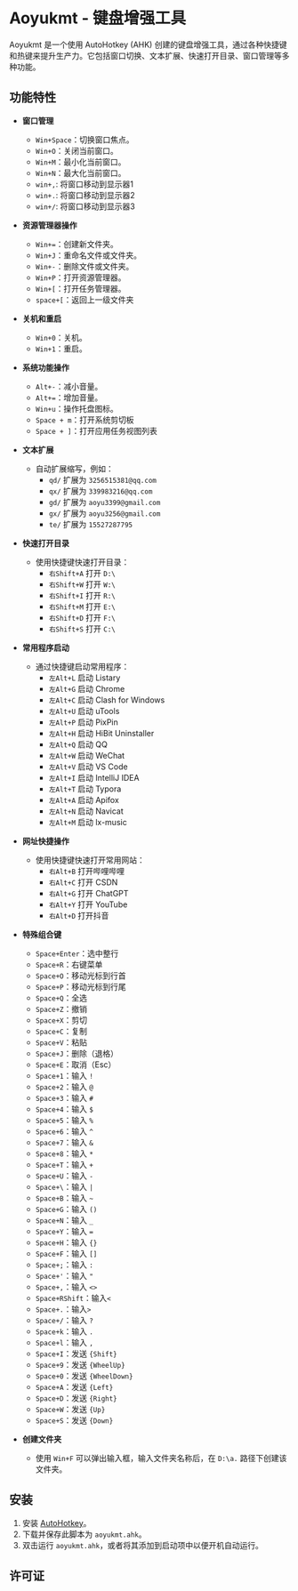 # Aoyukmt - 键盘增强工具

Aoyukmt 是一个使用 AutoHotkey (AHK) 创建的键盘增强工具，通过各种快捷键和热键来提升生产力。它包括窗口切换、文本扩展、快速打开目录、窗口管理等多种功能。

## 功能特性

- **窗口管理**
  - `Win+Space`：切换窗口焦点。
  - `Win+O`：关闭当前窗口。
  - `Win+M`：最小化当前窗口。
  - `Win+N`：最大化当前窗口。
  - `win+,`: 将窗口移动到显示器1
  - `win+.`: 将窗口移动到显示器2
  - `win+/`: 将窗口移动到显示器3

- **资源管理器操作**
  - `Win+=`：创建新文件夹。
  - `Win+J`：重命名文件或文件夹。
  - `Win+-`：删除文件或文件夹。
  - `Win+P`：打开资源管理器。
  - `Win+[`：打开任务管理器。
  - `space+[`：返回上一级文件夹

- **关机和重启**
  - `Win+0`：关机。
  - `Win+1`：重启。

- **系统功能操作**
  - `Alt+-`：减小音量。
  - `Alt+=`：增加音量。
  - `Win+u`：操作托盘图标。
  - `Space + m`：打开系统剪切板
  - `Space + ]`：打开应用任务视图列表

- **文本扩展**
  - 自动扩展缩写，例如：
    - `qd/` 扩展为 `3256515381@qq.com`
    - `qx/` 扩展为 `339983216@qq.com`
    - `gd/` 扩展为 `aoyu3399@gmail.com`
    - `gx/` 扩展为 `aoyu3256@gmail.com`
    - `te/` 扩展为 `15527287795`

- **快速打开目录**
  - 使用快捷键快速打开目录：
    - `右Shift+A` 打开 `D:\`
    - `右Shift+W` 打开 `W:\`
    - `右Shift+I` 打开 `R:\`
    - `右Shift+M` 打开 `E:\`
    - `右Shift+D` 打开 `F:\`
    - `右Shift+S` 打开 `C:\`

- **常用程序启动**
  - 通过快捷键启动常用程序：
    - `左Alt+L` 启动 Listary
    - `左Alt+G` 启动 Chrome
    - `左Alt+C` 启动 Clash for Windows
    - `左Alt+U` 启动 uTools
    - `左Alt+P` 启动 PixPin
    - `左Alt+H` 启动 HiBit Uninstaller
    - `左Alt+Q` 启动 QQ
    - `左Alt+W` 启动 WeChat
    - `左Alt+V` 启动 VS Code
    - `左Alt+I` 启动 IntelliJ IDEA
    - `左Alt+T` 启动 Typora
    - `左Alt+A` 启动 Apifox
    - `左Alt+N` 启动 Navicat
    - `左Alt+M` 启动 lx-music

- **网址快捷操作**
  - 使用快捷键快速打开常用网站：
    - `右Alt+B` 打开哔哩哔哩
    - `右Alt+C` 打开 CSDN
    - `右Alt+G` 打开 ChatGPT
    - `右Alt+Y` 打开 YouTube
    - `右Alt+D` 打开抖音

- **特殊组合键**
  - `Space+Enter`：选中整行
  - `Space+R`：右键菜单
  - `Space+O`：移动光标到行首
  - `Space+P`：移动光标到行尾
  - `Space+Q`：全选
  - `Space+Z`：撤销
  - `Space+X`：剪切
  - `Space+C`：复制
  - `Space+V`：粘贴
  - `Space+J`：删除（退格）
  - `Space+E`：取消（Esc）
  - `Space+1`：输入 `!`
  - `Space+2`：输入 `@`
  - `Space+3`：输入 `#`
  - `Space+4`：输入 `$`
  - `Space+5`：输入 `%`
  - `Space+6`：输入 `^`
  - `Space+7`：输入 `&`
  - `Space+8`：输入 `*`
  - `Space+T`：输入 `+`
  - `Space+U`：输入 `-`
  - `Space+\`：输入 `|`
  - `Space+B`：输入 `~`
  - `Space+G`：输入 `()`
  - `Space+N`：输入 `_`
  - `Space+Y`：输入 `=`
  - `Space+H`：输入 `{}`
  - `Space+F`：输入 `[]`
  - `Space+;`：输入 `:`
  - `Space+'`：输入 `"`
  - `Space+,`：输入 `<>`
  - `Space+RShift`：输入`<`
  - `Space+.`：输入`>`
  - `Space+/`：输入 `?`
  - `Space+k`：输入 `.`
  - `Space+l`：输入 `,`
  - `Space+I`：发送 `{Shift}`
  - `Space+9`：发送 `{WheelUp}`
  - `Space+0`：发送 `{WheelDown}`
  - `Space+A`：发送 `{Left}`
  - `Space+D`：发送 `{Right}`
  - `Space+W`：发送 `{Up}`
  - `Space+S`：发送 `{Down}`

- **创建文件夹**
  - 使用 `Win+F` 可以弹出输入框，输入文件夹名称后，在 `D:\a.` 路径下创建该文件夹。

## 安装

1. 安装 [AutoHotkey](https://www.autohotkey.com/)。
2. 下载并保存此脚本为 `aoyukmt.ahk`。
3. 双击运行 `aoyukmt.ahk`，或者将其添加到启动项中以便开机自动运行。

## 许可证

